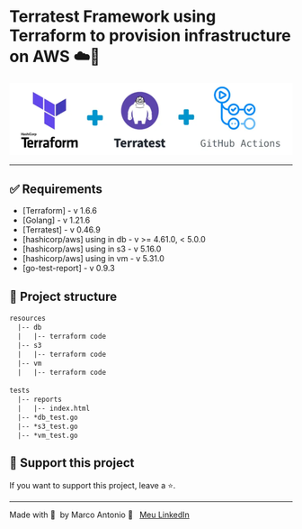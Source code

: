 # Terratest Framework using Terraform to provision infrastructure on AWS ☁️👷

<div align="center"><img width="800px"  src="https://github.com/mrk-qa/infra-test-terratest/blob/90c550725f6e592cdec0679a1cf7a2ba1045c17b/assets/terraform_terratest_githubactions.png">
</div>

------

## ✅ Requirements

- [Terraform] - v 1.6.6
- [Golang] - v 1.21.6
- [Terratest] - v 0.46.9
- [hashicorp/aws] using in db - v >= 4.61.0, < 5.0.0
- [hashicorp/aws] using in s3 - v 5.16.0
- [hashicorp/aws] using in vm - v 5.31.0
- [go-test-report] - v 0.9.3

## 📑 Project structure

```
resources
  |-- db
  |   |-- terraform code
  |-- s3
  |   |-- terraform code
  |-- vm
  |   |-- terraform code
   
tests
  |-- reports
  |   |-- index.html
  |-- *db_test.go
  |-- *s3_test.go
  |-- *vm_test.go
```

## 🔮 Support this project  

If you want to support this project, leave a ⭐.  

---  

Made with 💙 &nbsp;by Marco Antonio 👋 &nbsp; [Meu LinkedIn](https://www.linkedin.com/in/mrk-silva/)  